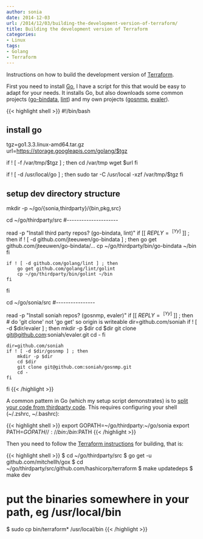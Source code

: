 ```yaml
---
author: sonia
date: 2014-12-03
url: /2014/12/03/building-the-development-version-of-terraform/
title: Building the development version of Terraform
categories:
- Linux
tags:
- Golang
- Terraform
---
```


Instructions on how to build the development version of [Terraform](https://www.terraform.io/).

<!--more-->

First you need to install [Go](http://en.wikipedia.org/wiki/Go_%28programming_language%29), I have a script for this that would be easy to adapt for your needs. It installs Go, but also downloads some common projects ([go-bindata](https://github.com/jteeuwen/go-bindata), [lint](https://github.com/jteeuwen/go-bindata)) and my own projects ([gosnmp](https://github.com/soniah/gosnmp), [evaler](https://github.com/soniah/evaler)).

{{< highlight shell >}}
#!/bin/bash

## install go

tgz=go1.3.3.linux-amd64.tar.gz
url=https://storage.googleapis.com/golang/$tgz

if ! [ -f /var/tmp/$tgz ] ; then
	cd /var/tmp
	wget $url
fi

if ! [ -d /usr/local/go ] ; then
	sudo tar -C /usr/local -xzf /var/tmp/$tgz
fi

## setup dev directory structure

mkdir -p ~/go/{sonia,thirdparty}/{bin,pkg,src}

cd ~/go/thirdparty/src
#---------------------

read -p "Install third party repos? (go-bindata, lint)"
if [[ $REPLY =~ ^[Yy]$ ]] ; then
	if ! [ -d github.com/jteeuwen/go-bindata ] ; then
		go get github.com/jteeuwen/go-bindata/...
		cp ~/go/thirdparty/bin/go-bindata ~/bin
	fi

	if ! [ -d github.com/golang/lint ] ; then
		go get github.com/golang/lint/golint
		cp ~/go/thirdparty/bin/golint ~/bin
	fi
fi

cd ~/go/sonia/src
#----------------

read -p "Install soniah repos? (gosnmp, evaler)"
if [[ $REPLY =~ ^[Yy]$ ]] ; then
	# do 'git clone' not 'go get' so origin is writeable
	dir=github.com/soniah
	if ! [ -d $dir/evaler ] ; then
		mkdir -p $dir
		cd $dir
		git clone git@github.com:soniah/evaler.git
		cd -
	fi

	dir=github.com/soniah
	if ! [ -d $dir/gosnmp ] ; then
		mkdir -p $dir
		cd $dir
		git clone git@github.com:soniah/gosnmp.git
		cd -
	fi
fi
{{< /highlight >}}

A common pattern in Go (which my setup script demonstrates) is to [split your code from thirdparty code](http://code.google.com/p/go-wiki/wiki/GOPATH). This requires configuring your shell (~/.zshrc, ~/.bashrc):

{{< highlight shell >}}
export GOPATH=~/go/thirdparty:~/go/sonia
export PATH=${GOPATH//://bin:}/bin:$PATH
{{< /highlight >}}

Then you need to follow the [Terraform instructions](https://github.com/hashicorp/terraform) for building, that is:

{{< highlight shell >}}
$ cd ~/go/thirdparty/src
$ go get -u github.com/mitchellh/gox
$ cd ~/go/thirdparty/src/github.com/hashicorp/terraform
$ make updatedeps
$ make dev
# put the binaries somewhere in your path, eg /usr/local/bin
$ sudo cp bin/terraform* /usr/local/bin
{{< /highlight >}}
